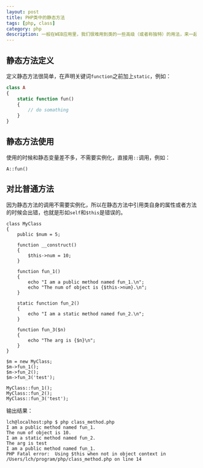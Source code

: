 ```yaml
---
layout: post
title: PHP类中的静态方法
tags: [php, class]
category: php
description: 一般在WEB应用里，我们很难用到类的一些高级（或者称独特）的用法，来一起学习一下静态方法的使用。
---
```


## 静态方法定义

定义静态方法很简单，在声明关键词`function`之前加上`static`，例如：

```php
class A
{
    static function fun()
    {
        // do somathing
    }
}
```

## 静态方法使用

使用的时候和静态变量差不多，不需要实例化，直接用`::`调用，例如：

    A::fun()

## 对比普通方法

因为静态方法的调用不需要实例化，所以在静态方法中引用类自身的属性或者方法的时候会出错，也就是形如`self`和`$this`是错误的。

    class MyClass
    {
        public $num = 5;

        function __construct()
        {
            $this->num = 10;
        }

        function fun_1()
        {
            echo "I am a public method named fun_1.\n";
            echo "The num of object is {$this->num}.\n";
        }

        static function fun_2()
        {
            echo "I am a static method named fun_2.\n";
        }

        function fun_3($n)
        {
            echo "The arg is {$n}\n";
        }
    }

    $m = new MyClass;
    $m->fun_1();
    $m->fun_2();
    $m->fun_3('test');

    MyClass::fun_1();
    MyClass::fun_2();
    MyClass::fun_3('test');

输出结果：

    lch@localhost:php $ php class_method.php
    I am a public method named fun_1.
    The num of object is 10.
    I am a static method named fun_2.
    The arg is test
    I am a public method named fun_1.
    PHP Fatal error:  Using $this when not in object context in /Users/lch/program/php/class_method.php on line 14
